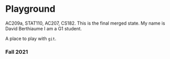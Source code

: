 # Playground

AC209a, STAT110, AC207, CS182. This is the final merged state.
My name is David Berthiaume
I am a G1 student.

A place to play with `git`.

### Fall 2021
